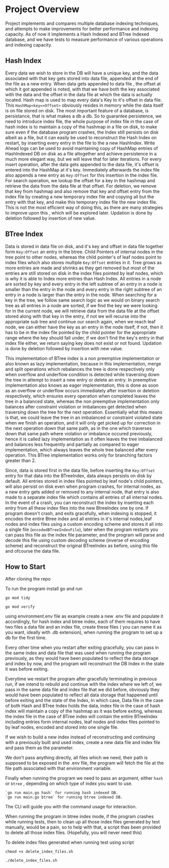 # Project Overview

Project implements and compares multiple database indexing techniques, and attempts to make improvements for better performance and indexing capacity.
As of now it implements a Hash Indexed and BTree Indexed database, and we have tests to measure performance of various operations and indexing capacity.

## Hash Index

Every data we wish to store in the DB will have a unique key, and the data associated with that key gets stored into data file, appended at the end of the file as a new entry.
When data gets appended to data file , the offset at which it got appended is noted, with that we have both the key associated with the data and the offset in the data file at which the data is actually located.
Hash map is used to map every data's Key to it's offset in data file. This `HashMap<key=>Offset>` obviously resides in memory while the data itself is on file stored on disk.
The most important feature of a database, is persistance, that is what makes a db a db. So to guarantee persistence, we need to introduce index file, the whole purpose of index file in the case of hash index is to maintain a copy of the hashmap in a file on disk, to make sure even if the database program crashes, the Index still persists on disk albeit as a file, but it can easily be used to reconstruct the Hash Index on restart, by inserting every entry in the file to the a new HashIndex. Write Ahead logs can be used to avoid maintaining copy of HashMap entries of HashIndexed DB on disk as a file altogether and achieve persistence in a much more elegant way, but we will leave that for later iterations.
For every insert operation, after the data gets appended to the data file, it's offset is entered into the HashMap at it's key. Immediately afterwards the index file also appends a new entry as `Key:Offset` for this insertion in the index file.
For search operation, we lookup the offset for a key in the hashmap and retrieve the data from the data file at that offset. For deletion, we remove that key from hashmap and also remove that key and offset entry from the index file by creating a new temporary index file and copying all but the entry with that key, and make this temporary index file the new index file. This is not the most efficient way of doing this, as there are many strategies to improve upon this , which will be explored later. Updation is done by deletion followed by insertion of new value.

## BTree Index

Data is stored in data file on disk, and it's key and offset in data file together form `Key:Offset` an entry in the btree. Child Pointers of internal nodes in the tree point to other nodes, whereas the child pointer's of leaf nodes point to index files which also stores multiple `Key:Offset` entries in it. Tree grows as more entries are made and shrinks as they get removed but most of the entries are still stored on disk in the index files pointed by leaf nodes, which is why it is able to Index more entries than Hash Index.
All entries in a node are sorted by key and every entry in the left subtree of an entry in a node is smaller than the entry in the node and every entry in the right subtree of an entry in a node is larger than the entry in the node. 
When searching for a key in the tree, we follow same search logic as we would on binary search tree as all entries in a node are sorted, if we find the key we were looking for in the current node, we will retrieve data from the data file at the offset stored along with that key in the entry, if not we will recurse into the appropriate sub tree and continue our search again, when we reach leaf node, we can either have the key as an entry in the node itself, if not, then it has to be in the index file pointed by the child pointer for the appropriate range where the key should fall under, if we don't find the key's entry in that index file either, we return saying key does not exist or not found.
Updation is done by deletion followed by insertion with new value.

This implementation of BTree index is a non preemptive implementation or also known as lazy implementation, because in this implementation, merge and split operations which rebalances the tree is done respectively only when overflow and underflow condition is detected while traversing down the tree in attempt to insert a new entry or delete an entry.
In preemptive implementation also knows as eager implementation, this is done as soon as an overflow or underflow occurs immediately after insertion or deletion respectively, which ensures every operation when completed leaves the tree in a balanced state, whereas the non preemptive implementation only balances after constraint violation or imbalances get detected when traversing down the tree for the next operation. Essentially what this means is that, we could leave the tree in an imbalanced or constraint violated state when we finish an operation, and it will only get picked up for correction in the next operation down that same path, as in the one which traverses down that same path where violation or imbalance occured previously, hence it is called lazy implementation as it often leaves the tree imbalanced and balances less frequently and partially as compared to eager implementation, which always leaves the whole tree balanced after every operation.
This BTree implementation works only for branching factors greater than 2.

Since, data is stored first in the data file, before inserting the `Key:Offset` entry for that data into the BTreeIndex, data always persists on disk by default.
All entries stored in index files pointed by leaf node's child pointers, will also persist on disk even when program crashes, for internal nodes, as a new entry gets added or removed to any internal node, that entry is also made to a separate index file which contains all entries of all internal nodes. In the event of a crash, you can reconstruct the index by inserting each entry from all these index files into the new BtreeIndex one by one.
If program doesn't crash, and exits gracefully, when indexing is stopped, it encodes the entire Btree index and all entries in it's internal nodes,leaf nodes and index files using a custom encoding scheme and stores it all into a single file (`encodedBTreeIndexFile`), later when the program restarts you can pass this file as the index file parameter, and the program will parse and decode this file using custom decoding scheme (inverse of encoding scheme) and reconstruct the original BTreeIndex as before, using this file and ofcourse the data file.

## How to Start

After cloning the repo

To run the program install go and run 

    go mod tidy

    go mod verify

using environment.env file as example create a new .env file and populate it accordingly, for hash index and btree index, each of them requires to have two files a data file and an index file, create these files ( you can name it as you want, ideally with .db extension), when running the program to set up a db for the first time.

Every other time when you restart after exiting gracefully, you can pass in the same index and data file that was used when running the program previously, as they would have been populated to reflect the data storage and index by now, and the program will reconstruct the DB Index in the state it was before exiting.

Everytime we restart the program after gracefully terminating in previous run, if we intend to rebuild and continue with the index where we left of, we pass in the same data file and index file that we did before, obviously they would have been populated to reflect all data storage that happened until before exiting and the state of the Index, In which case,   Data file in the case of both Hash and BTree Index holds the data, index file in the case of hash index will maintain a copy of the hashmap as it was before exiting, whereas the index file in the case of BTree index will contain the entire BTreeIndex including entries form internal nodes, leaf nodes and index files pointed to by leaf nodes, encoded and stored into one single file.

If we wish to build a new index instead of reconstructing and continuing with a previously built and used index, create a new data file and index file and pass them as the parameter.

We don't pass anything directly, all files which we need, their path is supposed to be exposed in the .env file, the program will fetch the file at the file path associated with that environment variable.

Finally when running the program we need to pass an argument, either `hash` or `btree` , depending on which type of index you want to use.

    `go run main.go hash` for running hash indexed DB.
    `go run main.go btree` for running btree indexed DB.

The CLI will guide you with the command usage for interaction.

When running the program in btree index mode, if the program crashes while running tests, then to clean up all those index files generated by test manually, would be a pain, so to help with that, a script thas been provided to delete all those index files. (Hopefully, you will never need this)

To delete index files generated when running test using script 

    chmod +x delete_index_files.sh

    ./delete_index_files.sh



